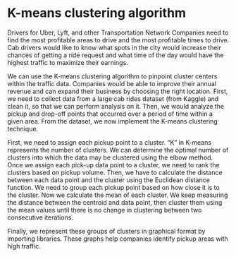 # K-means clustering algorithm

Drivers for Uber, Lyft, and other Transportation Network Companies need
to find the most profitable areas to drive and the most profitable times to
drive. Cab drivers would like to know what spots in the city would
increase their chances of getting a ride request and what time of the day
would have the highest traffic to maximize their earnings.


We can use the K-means clustering algorithm to pinpoint cluster centers
within the traffic data. Companies would be able to improve their annual
revenue and can expand their business by choosing the right location.
First, we need to collect data from a large cab rides dataset (from Kaggle)
and clean it, so that we can perform analysis on it. Then, we would analyze
the pickup and drop-off points that occurred over a period of time within a
given area. From the dataset, we now implement the K-means clustering
technique.

First, we need to assign each pickup point to a cluster. “K” in K-means
represents the number of clusters. We can determine the optimal number of
clusters into which the data may be clustered using the elbow method.
Once we assign each pick-up data point to a cluster, we need to rank the
clusters based on pickup volume. Then, we have to calculate the distance
between each data point and the cluster using the Euclidean distance
function. We need to group each pickup point based on how close it is to
the cluster. Now we calculate the mean of each cluster. We keep
measuring the distance between the centroid and data point, then cluster
them using the mean values until there is no change in clustering between
two consecutive iterations.

Finally, we represent these groups of clusters in graphical format by
importing libraries. These graphs help companies identify pickup areas
with high traffic.
